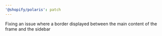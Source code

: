 ```yaml
---
'@shopify/polaris': patch
---
```


Fixing an issue where a border displayed between the main content of the frame and the sidebar
